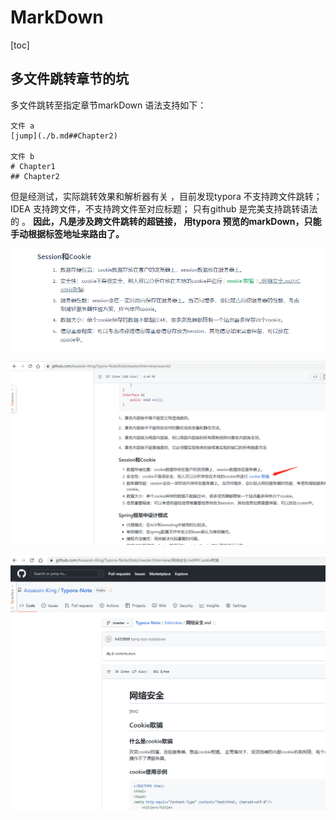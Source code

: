 # MarkDown

[toc]

## 多文件跳转章节的坑

多文件跳转至指定章节markDown 语法支持如下： 

```
文件 a
[jump](./b.md##Chapter2)

文件 b
# Chapter1
## Chapter2
```

但是经测试，实际跳转效果和解析器有关 ，目前发现typora 不支持跨文件跳转； IDEA 支持跨文件，不支持跨文件至对应标题； 只有github 是完美支持跳转语法的 。 **因此，凡是涉及跨文件跳转的超链接， 用typora 预览的markDown，只能手动根据标签地址来路由了。**

![image-20221021152512588](https://raw.githubusercontent.com/Assassin-King/Typora-Note/master/Images/markdown/image-20221021152512588.png)

![image-20221021152601286](https://raw.githubusercontent.com/Assassin-King/Typora-Note/master/Images/markdown/image-20221021152601286.png)





![image-20221021152626512](https://raw.githubusercontent.com/Assassin-King/Typora-Note/master/Images/markdown/image-20221021152626512.png)
